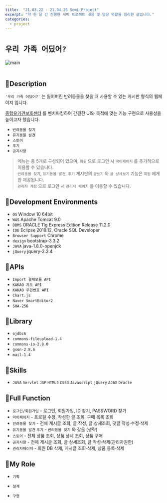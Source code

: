 ```yaml
---
title:  "21.03.22 - 21.04.26 Semi-Project"
excerpt: "약 한 달 간 진행한 세미 프로젝트 내용 및 담당 역할을 정리한 글입니다."
categories:
  - project
---
```




# `우리 가족 어딨어?`
![main](https://user-images.githubusercontent.com/73643995/116791580-57675a80-aaf6-11eb-99ff-9bc8a48ffd1d.jpg) <br /><br />

## 🐾Description
`'우리 가족 어딨어?'` 는 잃어버린 반려동물을 찾을 때 사용할 수 있는 게시판 형식의 웹페이지 입니다. <br />

[종합유기견보호센터](https://www.zooseyo.or.kr/zooseyo_or_kr.html?) 를 벤치마킹하여 간결한 UI와 목적에 맞는 기능 구현으로 사용성을 높이고자 했습니다. <br />

+ `반려동물 찾기`
+ `유기동물 발견`
+ `스토어`
+ `후기`
+ `공지사항`

> 메뉴는 총 5개로 구성되어 있으며, `회원` 으로 로그인 시 `마이페이지` 를 추가적으로 이용할 수 있습니다.<br/>
> `반려동물 찾기`, `유기동물 발견`, `후기` 게시판의 `글쓰기` 와 `글 상세보기` 기능은 `회원` 에게만 제공됩니다.<br/>
> `관리자 계정` 으로 로그인 시 `관리자 페이지` 를 이용할 수 있습니다.<br />

## 🐾Development Environments
+ `OS` <span>Window 10 64bit <!-- Mac 확인해보기 -->
+ `WAS` Apache Tomcat 9.0
+ `DBMS` ORACLE 11g Express Edition Release 11.2.0
+ `IDE` Eclipse 2019.12, Oracle SQL Developer
+ `Browser Support` Chrome
+ `design` bootstrap-3.3.2
+ `JAVA` java-1.8.0-openjdk
+ `jQuery` jquery-2.2.4 </span>

## 🐾APIs
+ `Import 결제모듈 API`
+ `KAKAO 지도 API`
+ `KAKAO 우편번호 API`
+ `Chart.js`
+ `Naver SmartEditor2`
+ `SHA-256`

## 🐾Library
+ `ojdbc6`
+ `commons-fileupload-1.4`
+ `commons-io-2.8.0`
+ `gson-2.8.6`
+ `mail-1.4`

## 🐾Skills
+ `JAVA` `Servlet` `JSP` `HTML5` `CSS3` `Javascript` `jQuery` `AJAX` `Oracle`

## 🐾Full Function
+ `로그인/회원가입` - 로그인, 회원가입, ID 찾기, PASSWORD 찾기
+ `마이페이지` - 프로필 수정, 작성한 글 조회, 구매 목록 조회
+ `반려동물 찾기` - 전체 게시글 조회, 글 작성, 글 상세조회, 댓글 작성·수정·삭제
+ `유기동물 발견` `후기` - `반려동물 찾기` 와 같음 (생략)
+ `스토어` - 전체 상품 조회, 상품 상세 조회, 상품 구매
+ `공지사항` - 전체 게시글 조회, 글 상세조회, 글 작성·삭제(관리자권한)
+ `관리자페이지` - 회원 DB 삭제, 게시글 조회·삭제, 상품 등록·삭제

## 🐾My Role
+ `기획`


+ `설계`


+ `구현`



 <!-- 팀을 기준으로 구현한 기능들 -->
<!-- 기능 : 길찾기, 기술 : 지도 api -->
